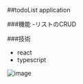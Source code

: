 ##todoList application

###機能
-リストのCRUD

###技術
- react
- typescript


![image](https://user-images.githubusercontent.com/58338829/227442612-20eb5779-8acd-48f5-bc6a-2869dc26e289.png)
